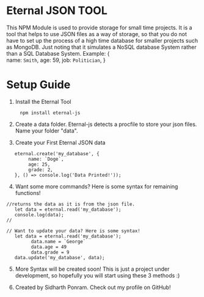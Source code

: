 # Eternal JSON TOOL
This NPM Module is used to provide storage for small time projects. It is a tool that helps to use JSON files as a way of storage, so that you do not have to set up the process of a high time database for smaller projects such as MongoDB. 
Just noting that it simulates a NoSQL database System rather than a SQL Database System.
Example: 
{  
    name: `Smith`, 
    age: 59, 
    job: `Politician`, 
}
# Setup Guide

1. Install the Eternal Tool
``` 
     npm install eternal-js
```
2. Create a data folder. Eternal-js detects a procfile to store your json files. Name your folder "data". 

3. Create your First Eternal JSON data
```
   eternal.create('my_database', { 
        name: `Doge`, 
        age: 25, 
        grade: 2, 
   }, () => console.log('Data Printed!'));
```
4. Want some more commands? Here is some syntax for remaining functions! 
```
//returns the data as it is from the json file. 
   let data = eternal.read('my_database'); 
   console.log(data); 
//
```
```
// Want to update your data? Here is some syntax!
   let data = eternal.read('my_database'); 
         data.name = `George` 
         data.age = 49
         data.grade = 9
   data.update('my_database', data); 
```
5. More Syntax will be created soon! This is just a project under development, so hopefully you will start using these 3 methods :)

6. Created by Sidharth Ponram. Check out my profile on GitHub!

